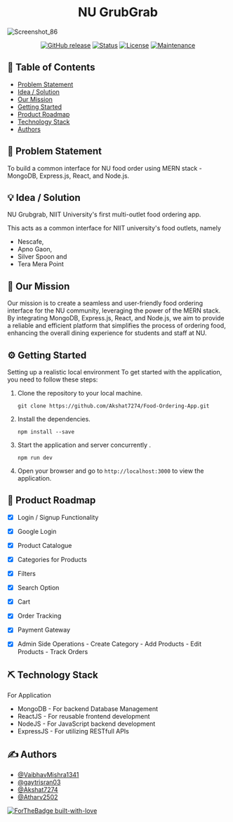 <h1 align="center">NU GrubGrab</h1>

![Screenshot_86](https://github.com/Akshat7274/Food-Ordering-App/assets/39896268/42a0372c-3052-4bdb-8574-fed2d80015fb)

<div align="center">


  [![GitHub release](https://img.shields.io/github/release/Naereen/StrapDown.js.svg)](https://GitHub.com/Naereen/StrapDown.js/releases/)
  [![Status](https://img.shields.io/badge/status-active-success.svg)]() 
  [![License](https://img.shields.io/badge/license-MIT-blue.svg)](LICENSE.md)
  [![Maintenance](https://img.shields.io/badge/Maintained%3F-yes-green.svg)](https://GitHub.com/Naereen/StrapDown.js/graphs/commit-activity)


</div>

## 📝 Table of Contents
- [Problem Statement](#problem_statement)
- [Idea / Solution](#idea)
- [Our Mission](#mission)
- [Getting Started](#getting-started)
- [Product Roadmap](#roadmap)
- [Technology Stack](#tech_stack)
- [Authors](#authors)

## 🧐 Problem Statement <a name = "problem_statement"></a>
To build a common interface for NU food order using MERN stack - MongoDB, Express.js, React, and Node.js.

## 💡 Idea / Solution <a name = "idea"></a>
NU Grubgrab, NIIT University's first multi-outlet food ordering app.

This acts as a common interface for NIIT university's food outlets, namely
- Nescafe,
- Apno Gaon,
- Silver Spoon and
- Tera Mera Point

## 👀 Our Mission <a name = "mission"></a>
Our mission is to create a seamless and user-friendly food ordering interface for the NU community, leveraging the power of the MERN stack. By integrating MongoDB, Express.js, React, and Node.js, we aim to provide a reliable and efficient platform that simplifies the process of ordering food, enhancing the overall dining experience for students and staff at NU.

## ⚙️ Getting Started <a name = "getting-started"></a>
Setting up a realistic local environment
To get started with the application, you need to follow these steps:

1. Clone the repository to your local machine.

   ```
   git clone https://github.com/Akshat7274/Food-Ordering-App.git
   ```

2. Install the dependencies.

   ```
   npm install --save
   ```

3. Start the application and server concurrently .

   ```
   npm run dev
   ```

5. Open your browser and go to `http://localhost:3000` to view the application.

## 🚀 Product Roadmap <a name = "roadmap"></a>

 * [x] Login / Signup Functionality
 * [x] Google Login
 * [x] Product Catalogue
 * [x] Categories for Products
 * [x] Filters
 * [x] Search Option
 * [x] Cart
 * [x] Order Tracking
 * [x] Payment Gateway
 * [x] Admin Side Operations
       - Create Category
       - Add Products
       - Edit Products
       - Track Orders
                                         

## ⛏️ Technology Stack <a name = "tech_stack"></a>

For Application
- MongoDB - For backend Database Management
- ReactJS - For reusable frontend development
- NodeJS - For JavaScript backend development
- ExpressJS - For utilizing RESTfull APIs
                  
## ✍️ Authors <a name = "authors"></a>
- [@VaibhavMishra1341](https://github.com/VaibhavMishra1341) 
- [@gaytrisran03](https://github.com/gaytrisran03)
- [@Akshat7274](https://github.com/Akshat7274)
- [@Atharv2502](https://github.com/Atharv2502)

[![ForTheBadge built-with-love](http://ForTheBadge.com/images/badges/built-with-love.svg)](https://GitHub.com/Naereen/)
